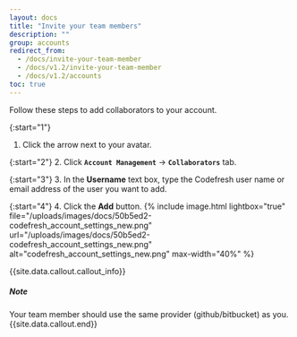 ```yaml
---
layout: docs
title: "Invite your team members"
description: ""
group: accounts
redirect_from:
  - /docs/invite-your-team-member
  - /docs/v1.2/invite-your-team-member
  - /docs/v1.2/accounts
toc: true
---
```

Follow these steps to add collaborators to your account.

{:start="1"}
1. Click the arrow next to your avatar.

{:start="2"}
2. Click **`Account Management`** &#8594; **`Collaborators`** tab.

{:start="3"}
3. In the **Username** text box, type the Codefresh user name or email address of the user you want to add.

{:start="4"}
4. Click the **Add** button.
{% include image.html lightbox="true" file="/uploads/images/docs/50b5ed2-codefresh_account_settings_new.png" url="/uploads/images/docs/50b5ed2-codefresh_account_settings_new.png" alt="codefresh_account_settings_new.png" max-width="40%" %}

{{site.data.callout.callout_info}}
##### Note
Your team member should use the same provider (github/bitbucket) as you. 
{{site.data.callout.end}}
